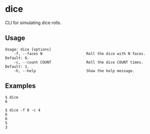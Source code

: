 # dice
CLI for simulating dice rolls.

## Usage
```
Usage: dice [options]
    -f, --faces N                    Roll the dice with N faces. Default: 6.
    -c, --count COUNT                Roll the dice COUNT times. Default: 1.
    -h, --help                       Show the help message.
```

## Examples
```
$ dice
6
```

```
$ dice -f 8 -c 4
6
6
5
3
```
